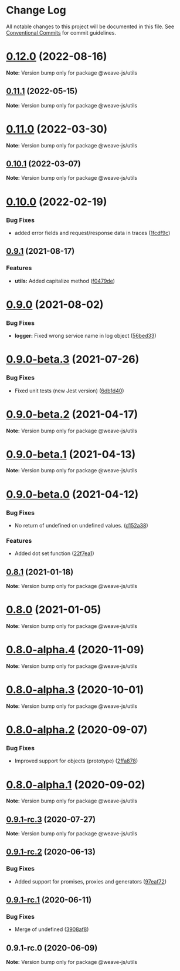 # Change Log

All notable changes to this project will be documented in this file.
See [Conventional Commits](https://conventionalcommits.org) for commit guidelines.

# [0.12.0](https://github.com/weave-microservices/weave/compare/@weave-js/utils@0.11.1...@weave-js/utils@0.12.0) (2022-08-16)

**Note:** Version bump only for package @weave-js/utils





## [0.11.1](https://github.com/weave-microservices/weave/compare/@weave-js/utils@0.11.0...@weave-js/utils@0.11.1) (2022-05-15)

**Note:** Version bump only for package @weave-js/utils





# [0.11.0](https://github.com/weave-microservices/weave/compare/@weave-js/utils@0.10.1...@weave-js/utils@0.11.0) (2022-03-30)

**Note:** Version bump only for package @weave-js/utils





## [0.10.1](https://github.com/weave-microservices/weave/compare/@weave-js/utils@0.10.0...@weave-js/utils@0.10.1) (2022-03-07)

**Note:** Version bump only for package @weave-js/utils





# [0.10.0](https://github.com/weave-microservices/weave/compare/@weave-js/utils@0.9.1...@weave-js/utils@0.10.0) (2022-02-19)


### Bug Fixes

* added error fields and request/response data in traces ([1fcdf9c](https://github.com/weave-microservices/weave/commit/1fcdf9c2fcf16d59817db8b04af1a0da8c66ce4b))





## [0.9.1](https://github.com/weave-microservices/weave/compare/@weave-js/utils@0.9.0...@weave-js/utils@0.9.1) (2021-08-17)


### Features

* **utils:** Added capitalize method ([f0479de](https://github.com/weave-microservices/weave/commit/f0479de3a4c50328928176ac5126d2143d3da9a7))





# [0.9.0](https://github.com/weave-microservices/weave/compare/@weave-js/utils@0.9.0-beta.3...@weave-js/utils@0.9.0) (2021-08-02)


### Bug Fixes

* **logger:** Fixed wrong service name in log object ([56bed33](https://github.com/weave-microservices/weave/commit/56bed335d7470d118e878428744a244934fcfd81))





# [0.9.0-beta.3](https://github.com/weave-microservices/weave/compare/@weave-js/utils@0.9.0-beta.2...@weave-js/utils@0.9.0-beta.3) (2021-07-26)


### Bug Fixes

* Fixed unit tests (new Jest version) ([6db1d40](https://github.com/weave-microservices/weave/commit/6db1d407dc0b39717d9d6cb884b0d6600144326a))





# [0.9.0-beta.2](https://github.com/weave-microservices/weave/compare/@weave-js/utils@0.9.0-beta.1...@weave-js/utils@0.9.0-beta.2) (2021-04-17)

**Note:** Version bump only for package @weave-js/utils





# [0.9.0-beta.1](https://github.com/weave-microservices/weave/compare/@weave-js/utils@0.9.0-beta.0...@weave-js/utils@0.9.0-beta.1) (2021-04-13)

**Note:** Version bump only for package @weave-js/utils





# [0.9.0-beta.0](https://github.com/weave-microservices/weave/compare/@weave-js/utils@0.8.1...@weave-js/utils@0.9.0-beta.0) (2021-04-12)


### Bug Fixes

* No return of undefined on undefined values. ([d152a38](https://github.com/weave-microservices/weave/commit/d152a38164df7e7c95ca27adc8287b23ceaff9e3))


### Features

* Added dot set function ([22f7ea1](https://github.com/weave-microservices/weave/commit/22f7ea146c6a487a252a6830c8f205f17f32874e))





## [0.8.1](https://github.com/weave-microservices/weave/compare/@weave-js/utils@0.8.0...@weave-js/utils@0.8.1) (2021-01-18)

**Note:** Version bump only for package @weave-js/utils





# [0.8.0](https://github.com/weave-microservices/weave/compare/@weave-js/utils@0.8.0-alpha.4...@weave-js/utils@0.8.0) (2021-01-05)

**Note:** Version bump only for package @weave-js/utils





# [0.8.0-alpha.4](https://github.com/weave-microservices/weave/compare/@weave-js/utils@0.8.0-alpha.3...@weave-js/utils@0.8.0-alpha.4) (2020-11-09)

**Note:** Version bump only for package @weave-js/utils





# [0.8.0-alpha.3](https://github.com/weave-microservices/weave/compare/@weave-js/utils@0.8.0-alpha.2...@weave-js/utils@0.8.0-alpha.3) (2020-10-01)

**Note:** Version bump only for package @weave-js/utils





# [0.8.0-alpha.2](https://github.com/weave-microservices/weave/compare/@weave-js/utils@0.8.0-alpha.1...@weave-js/utils@0.8.0-alpha.2) (2020-09-07)


### Bug Fixes

* Improved support for objects (prototype) ([2ffa878](https://github.com/weave-microservices/weave/commit/2ffa878f5a9bedde8ac191315c68817d34bd4556))





# [0.8.0-alpha.1](https://github.com/weave-microservices/weave/compare/@weave-js/utils@0.9.1-rc.3...@weave-js/utils@0.8.0-alpha.1) (2020-09-02)

**Note:** Version bump only for package @weave-js/utils





## [0.9.1-rc.3](https://github.com/weave-microservices/weave/compare/@weave-js/utils@0.9.1-rc.2...@weave-js/utils@0.9.1-rc.3) (2020-07-27)

**Note:** Version bump only for package @weave-js/utils





## [0.9.1-rc.2](https://github.com/weave-microservices/weave/compare/@weave-js/utils@0.9.1-rc.1...@weave-js/utils@0.9.1-rc.2) (2020-06-13)


### Bug Fixes

* Added support for promises, proxies and generators ([97eaf72](https://github.com/weave-microservices/weave/commit/97eaf72dbf0947921c82767abad292d423781f34))





## [0.9.1-rc.1](https://github.com/weave-microservices/weave/compare/@weave-js/utils@0.9.1-rc.0...@weave-js/utils@0.9.1-rc.1) (2020-06-11)


### Bug Fixes

* Merge of undefined ([3908af8](https://github.com/weave-microservices/weave/commit/3908af812a0b10bd311ba3c73434ba47fdcd9fe0))





## 0.9.1-rc.0 (2020-06-09)

**Note:** Version bump only for package @weave-js/utils
